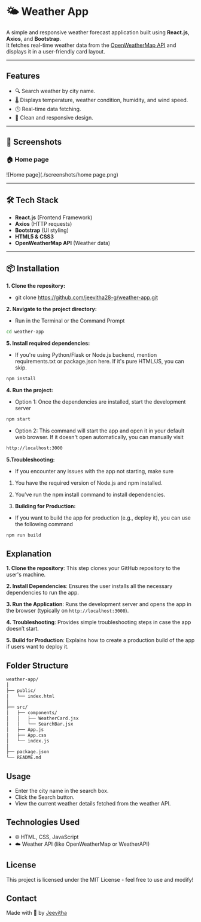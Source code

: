 # 🌤️ Weather App

A simple and responsive weather forecast application built using **React.js**, **Axios**, and **Bootstrap**.  
It fetches real-time weather data from the [OpenWeatherMap API](https://openweathermap.org/api) and displays it in a user-friendly card layout.

---

## Features
- 🔍 Search weather by city name.
- 🌡️ Displays temperature, weather condition, humidity, and wind speed.
- 🕒 Real-time data fetching.
- 🎨 Clean and responsive design.

---

## 📸 Screenshots

### 🏠 Home page
![Home page](./screenshots/home page.png)

---

## 🛠️ Tech Stack
- **React.js** (Frontend Framework)
- **Axios** (HTTP requests)
- **Bootstrap** (UI styling)
- **HTML5 & CSS3**
- **OpenWeatherMap API** (Weather data)

---

## 📦 Installation
**1. Clone the repository:**
- git clone https://github.com/jeevitha28-g/weather-app.git

**2. Navigate to the project directory:**
- Run in the Terminal or the Command Prompt
```bash  
cd weather-app
```

**5. Install required dependencies:**
- If you're using Python/Flask or Node.js backend, mention requirements.txt or package.json here. If it's pure HTML/JS, you can skip.
```bash
npm install
```

**4. Run the project:**
- Option 1: Once the dependencies are installed, start the development server
```bash
npm start
```

- Option 2: This command will start the app and open it in your default web browser. If it doesn't open automatically, you can manually visit
```bash
http://localhost:3000
```

**5.Troubleshooting:**
- If you encounter any issues with the app not starting, make sure
1. You have the required version of Node.js and npm installed.
2. You’ve run the npm install command to install dependencies.

6. **Building for Production:**
- If you want to build the app for production (e.g., deploy it), you can use the following command
```bash
npm run build
```


## Explanation
**1. Clone the repository**: This step clones your GitHub repository to the user's machine.

**2. Install Dependencies**: Ensures the user installs all the necessary dependencies to run the app.

**3. Run the Application**: Runs the development server and opens the app in the browser (typically on `http://localhost:3000`).

**4. Troubleshooting**: Provides simple troubleshooting steps in case the app doesn’t start.

**5. Build for Production**: Explains how to create a production build of the app if users want to deploy it.



## Folder Structure
```bash
weather-app/
│
├── public/
│   └── index.html
│
├── src/
│   ├── components/
│   │   ├── WeatherCard.jsx
│   │   └── SearchBar.jsx
│   ├── App.js
│   ├── App.css
│   └── index.js
│
├── package.json
└── README.md
```


## Usage
- Enter the city name in the search box.
- Click the Search button.
- View the current weather details fetched from the weather API.


## Technologies Used
- 🌐 HTML, CSS, JavaScript
- ☁️ Weather API (like OpenWeatherMap or WeatherAPI)


## License
This project is licensed under the MIT License - feel free to use and modify!


## Contact
Made with 💙 by [Jeevitha](https://github.com/jeevitha28-g)
